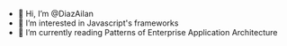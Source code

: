 - 👋 Hi, I’m @DiazAilan
- 👀 I’m interested in Javascript's frameworks
- 🌱 I’m currently reading Patterns of Enterprise Application Architecture 
